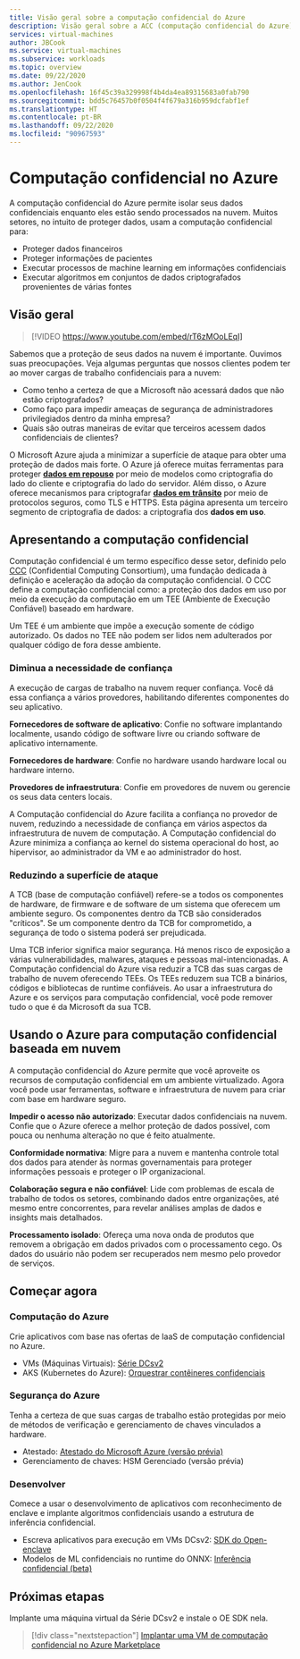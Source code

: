 ```yaml
---
title: Visão geral sobre a computação confidencial do Azure
description: Visão geral sobre a ACC (computação confidencial do Azure)
services: virtual-machines
author: JBCook
ms.service: virtual-machines
ms.subservice: workloads
ms.topic: overview
ms.date: 09/22/2020
ms.author: JenCook
ms.openlocfilehash: 16f45c39a329998f4b4da4ea89315683a0fab790
ms.sourcegitcommit: bdd5c76457b0f0504f4f679a316b959dcfabf1ef
ms.translationtype: HT
ms.contentlocale: pt-BR
ms.lasthandoff: 09/22/2020
ms.locfileid: "90967593"
---
```

# <a name="confidential-computing-on-azure"></a>Computação confidencial no Azure

A computação confidencial do Azure permite isolar seus dados confidenciais enquanto eles estão sendo processados na nuvem. Muitos setores, no intuito de proteger dados, usam a computação confidencial para:

- Proteger dados financeiros
- Proteger informações de pacientes
- Executar processos de machine learning em informações confidenciais
- Executar algoritmos em conjuntos de dados criptografados provenientes de várias fontes


## <a name="overview"></a>Visão geral
<p><p>


> [!VIDEO https://www.youtube.com/embed/rT6zMOoLEqI]

Sabemos que a proteção de seus dados na nuvem é importante. Ouvimos suas preocupações. Veja algumas perguntas que nossos clientes podem ter ao mover cargas de trabalho confidenciais para a nuvem: 

- Como tenho a certeza de que a Microsoft não acessará dados que não estão criptografados?
- Como faço para impedir ameaças de segurança de administradores privilegiados dentro da minha empresa?
- Quais são outras maneiras de evitar que terceiros acessem dados confidenciais de clientes?

O Microsoft Azure ajuda a minimizar a superfície de ataque para obter uma proteção de dados mais forte. O Azure já oferece muitas ferramentas para proteger [**dados em repouso**](../security/fundamentals/encryption-atrest.md) por meio de modelos como criptografia do lado do cliente e criptografia do lado do servidor. Além disso, o Azure oferece mecanismos para criptografar [**dados em trânsito**](../security/fundamentals/data-encryption-best-practices.md#protect-data-in-transit) por meio de protocolos seguros, como TLS e HTTPS. Esta página apresenta um terceiro segmento de criptografia de dados: a criptografia dos **dados em uso**.

## <a name="introduction-to-confidential-computing"></a>Apresentando a computação confidencial  

Computação confidencial é um termo específico desse setor, definido pelo [CCC](https://confidentialcomputing.io/) (Confidential Computing Consortium), uma fundação dedicada à definição e aceleração da adoção da computação confidencial. O CCC define a computação confidencial como: a proteção dos dados em uso por meio da execução da computação em um TEE (Ambiente de Execução Confiável) baseado em hardware.

Um TEE é um ambiente que impõe a execução somente de código autorizado. Os dados no TEE não podem ser lidos nem adulterados por qualquer código de fora desse ambiente. 

### <a name="lessen-the-need-for-trust"></a>Diminua a necessidade de confiança
A execução de cargas de trabalho na nuvem requer confiança. Você dá essa confiança a vários provedores, habilitando diferentes componentes do seu aplicativo.


**Fornecedores de software de aplicativo**: Confie no software implantando localmente, usando código de software livre ou criando software de aplicativo internamente.

**Fornecedores de hardware**: Confie no hardware usando hardware local ou hardware interno. 

**Provedores de infraestrutura**: Confie em provedores de nuvem ou gerencie os seus data centers locais.


A Computação confidencial do Azure facilita a confiança no provedor de nuvem, reduzindo a necessidade de confiança em vários aspectos da infraestrutura de nuvem de computação. A Computação confidencial do Azure minimiza a confiança ao kernel do sistema operacional do host, ao hipervisor, ao administrador da VM e ao administrador do host.

### <a name="reducing-the-attack-surface"></a>Reduzindo a superfície de ataque
A TCB (base de computação confiável) refere-se a todos os componentes de hardware, de firmware e de software de um sistema que oferecem um ambiente seguro. Os componentes dentro da TCB são considerados "críticos". Se um componente dentro da TCB for comprometido, a segurança de todo o sistema poderá ser prejudicada. 

Uma TCB inferior significa maior segurança. Há menos risco de exposição a várias vulnerabilidades, malwares, ataques e pessoas mal-intencionadas. A Computação confidencial do Azure visa reduzir a TCB das suas cargas de trabalho de nuvem oferecendo TEEs. Os TEEs reduzem sua TCB a binários, códigos e bibliotecas de runtime confiáveis. Ao usar a infraestrutura do Azure e os serviços para computação confidencial, você pode remover tudo o que é da Microsoft da sua TCB.


## <a name="using-azure-for-cloud-based-confidential-computing"></a>Usando o Azure para computação confidencial baseada em nuvem <a id="cc-on-azure"></a>

A computação confidencial do Azure permite que você aproveite os recursos de computação confidencial em um ambiente virtualizado. Agora você pode usar ferramentas, software e infraestrutura de nuvem para criar com base em hardware seguro.  

**Impedir o acesso não autorizado**: Executar dados confidenciais na nuvem. Confie que o Azure oferece a melhor proteção de dados possível, com pouca ou nenhuma alteração no que é feito atualmente.

**Conformidade normativa**: Migre para a nuvem e mantenha controle total dos dados para atender às normas governamentais para proteger informações pessoais e proteger o IP organizacional.

**Colaboração segura e não confiável**: Lide com problemas de escala de trabalho de todos os setores, combinando dados entre organizações, até mesmo entre concorrentes, para revelar análises amplas de dados e insights mais detalhados.

**Processamento isolado**: Ofereça uma nova onda de produtos que removem a obrigação em dados privados com o processamento cego. Os dados do usuário não podem ser recuperados nem mesmo pelo provedor de serviços. 

## <a name="get-started"></a>Começar agora
### <a name="azure-compute"></a>Computação do Azure
Crie aplicativos com base nas ofertas de IaaS de computação confidencial no Azure.
- VMs (Máquinas Virtuais): [Série DCsv2](confidential-computing-enclaves.md)
- AKS (Kubernetes do Azure): [Orquestrar contêineres confidenciais](confidential-nodes-aks-overview.md)

### <a name="azure-security"></a>Segurança do Azure 
Tenha a certeza de que suas cargas de trabalho estão protegidas por meio de métodos de verificação e gerenciamento de chaves vinculados a hardware. 
- Atestado: [Atestado do Microsoft Azure (versão prévia)](https://docs.microsoft.com/azure/attestation/overview)
- Gerenciamento de chaves: HSM Gerenciado (versão prévia)

### <a name="develop"></a>Desenvolver
Comece a usar o desenvolvimento de aplicativos com reconhecimento de enclave e implante algoritmos confidenciais usando a estrutura de inferência confidencial.
- Escreva aplicativos para execução em VMs DCsv2: [SDK do Open-enclave](https://github.com/openenclave/openenclave)
- Modelos de ML confidenciais no runtime do ONNX: [Inferência confidencial (beta)](https://aka.ms/confidentialinference)

## <a name="next-steps"></a>Próximas etapas

Implante uma máquina virtual da Série DCsv2 e instale o OE SDK nela.

> [!div class="nextstepaction"]
> [Implantar uma VM de computação confidencial no Azure Marketplace](quick-create-marketplace.md)
